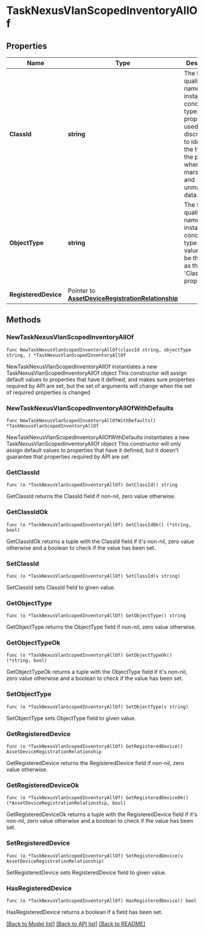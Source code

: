 # TaskNexusVlanScopedInventoryAllOf

## Properties

Name | Type | Description | Notes
------------ | ------------- | ------------- | -------------
**ClassId** | **string** | The fully-qualified name of the instantiated, concrete type. This property is used as a discriminator to identify the type of the payload when marshaling and unmarshaling data. | [default to "task.NexusVlanScopedInventory"]
**ObjectType** | **string** | The fully-qualified name of the instantiated, concrete type. The value should be the same as the &#39;ClassId&#39; property. | [default to "task.NexusVlanScopedInventory"]
**RegisteredDevice** | Pointer to [**AssetDeviceRegistrationRelationship**](AssetDeviceRegistrationRelationship.md) |  | [optional] 

## Methods

### NewTaskNexusVlanScopedInventoryAllOf

`func NewTaskNexusVlanScopedInventoryAllOf(classId string, objectType string, ) *TaskNexusVlanScopedInventoryAllOf`

NewTaskNexusVlanScopedInventoryAllOf instantiates a new TaskNexusVlanScopedInventoryAllOf object
This constructor will assign default values to properties that have it defined,
and makes sure properties required by API are set, but the set of arguments
will change when the set of required properties is changed

### NewTaskNexusVlanScopedInventoryAllOfWithDefaults

`func NewTaskNexusVlanScopedInventoryAllOfWithDefaults() *TaskNexusVlanScopedInventoryAllOf`

NewTaskNexusVlanScopedInventoryAllOfWithDefaults instantiates a new TaskNexusVlanScopedInventoryAllOf object
This constructor will only assign default values to properties that have it defined,
but it doesn't guarantee that properties required by API are set

### GetClassId

`func (o *TaskNexusVlanScopedInventoryAllOf) GetClassId() string`

GetClassId returns the ClassId field if non-nil, zero value otherwise.

### GetClassIdOk

`func (o *TaskNexusVlanScopedInventoryAllOf) GetClassIdOk() (*string, bool)`

GetClassIdOk returns a tuple with the ClassId field if it's non-nil, zero value otherwise
and a boolean to check if the value has been set.

### SetClassId

`func (o *TaskNexusVlanScopedInventoryAllOf) SetClassId(v string)`

SetClassId sets ClassId field to given value.


### GetObjectType

`func (o *TaskNexusVlanScopedInventoryAllOf) GetObjectType() string`

GetObjectType returns the ObjectType field if non-nil, zero value otherwise.

### GetObjectTypeOk

`func (o *TaskNexusVlanScopedInventoryAllOf) GetObjectTypeOk() (*string, bool)`

GetObjectTypeOk returns a tuple with the ObjectType field if it's non-nil, zero value otherwise
and a boolean to check if the value has been set.

### SetObjectType

`func (o *TaskNexusVlanScopedInventoryAllOf) SetObjectType(v string)`

SetObjectType sets ObjectType field to given value.


### GetRegisteredDevice

`func (o *TaskNexusVlanScopedInventoryAllOf) GetRegisteredDevice() AssetDeviceRegistrationRelationship`

GetRegisteredDevice returns the RegisteredDevice field if non-nil, zero value otherwise.

### GetRegisteredDeviceOk

`func (o *TaskNexusVlanScopedInventoryAllOf) GetRegisteredDeviceOk() (*AssetDeviceRegistrationRelationship, bool)`

GetRegisteredDeviceOk returns a tuple with the RegisteredDevice field if it's non-nil, zero value otherwise
and a boolean to check if the value has been set.

### SetRegisteredDevice

`func (o *TaskNexusVlanScopedInventoryAllOf) SetRegisteredDevice(v AssetDeviceRegistrationRelationship)`

SetRegisteredDevice sets RegisteredDevice field to given value.

### HasRegisteredDevice

`func (o *TaskNexusVlanScopedInventoryAllOf) HasRegisteredDevice() bool`

HasRegisteredDevice returns a boolean if a field has been set.


[[Back to Model list]](../README.md#documentation-for-models) [[Back to API list]](../README.md#documentation-for-api-endpoints) [[Back to README]](../README.md)


